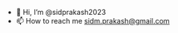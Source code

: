 - 👋 Hi, I’m @sidprakash2023
- 📫 How to reach me sidm.prakash@gmail.com

<!---
sidprakash2023/sidprakash2023 is a ✨ special ✨ repository because its `README.md` (this file) appears on your GitHub profile.
You can click the Preview link to take a look at your changes.
--->
